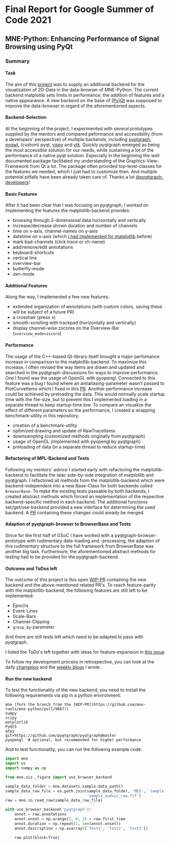 # Final Report for Google Summer of Code 2021
## MNE-Python: Enhancing Performance of Signal Browsing using PyQt

### Summary
#### Task
The aim of this [project](https://blogs.python-gsoc.org/media/proposals/GSoC2021_Application_Schulz.pdf) was to supply an additional backend for the visualization
of 2D-Data in the data-browser of MNE-Python. The current backend matplotlib sets
limits in performance, the addition of features and a native 
appearance. A new backend on the base of [(Py)Qt](https://riverbankcomputing.com/software/pyqt/intro) was supposed to improve the 
data-browser in regard of the aforementioned aspects.

#### Backend-Selection
At the beginning of the project, I experimented with several prototypes supplied
by the mentors and compared peformance and accessibility (from a developers' 
perspective) of multiple backends, including [pyqtgraph](https://github.com/pyqtgraph/pyqtgraph),
[pyqwt](https://github.com/PyQwt/PyQwt), (custom) pyqt,
[vispy](https://github.com/vispy/vispy) and [vtk](https://vtk.org/). 
Quickly pyqtgraph emerged as being the most accessible solution
for our needs, while sustaining a lot of the performance of a native pyqt 
solution. Especially in the beginning the well documented package facilitated
my understanding of the Graphics-View-Framework from Qt a lot. The package
often provided top-level-classes for the features we needed, which I just had
to customize then. And multiple potential pitfalls have been already taken 
care of. 
Thanks a lot [@pyqtgraph-developers](https://github.com/pyqtgraph/pyqtgraph/graphs/contributors)!

#### Basic Features
After it had been clear that I was focusing on pyqtgraph, I worked on implementing
the features the matplotlib-backend provides:

- browsing through 2-dimensional data horizontally and vertically
- increase/decrease shown duration and number of channels
- time on x-axis, channel-names on y-axis
- datetime on x-axis (which [I had implemented for matplotlib](https://github.com/mne-tools/mne-python/pull/9419) before)
- mark bad-channels (click trace or ch-name)
- add/remove/edit annotations
- keyboard-shortcuts
- vertical line
- overview-bar
- butterfly-mode
- zen-mode

#### Additional Features
Along the way, I implemented a few new features:
- extended organization of annotations (with custom colors, saving these will be subject of a future PR)
- a crosshair (press x)
- smooth-scrolling with trackpad (horizontally and vertically)
- display channel-wise zscores on the Overview-Bar (`overview_mode=zscore`)


#### Performance
The usage of the C++-based Qt-library itself brought a major perfomance increase
in comparison to the matplotlib-backend. To maximize this increase, I often revised
the way items are drawn and updated and searched in the pyqtgraph-discussions
for ways to improve performance. One I found was the usage of OpenGL with pyopengl.
Connected to this feature was a bug I found where an antialiasing-parameter
wasn't passed to PlotCurveItems which I fixed in this [PR](https://github.com/pyqtgraph/pyqtgraph/pull/1932).
Another performance increase could be achieved by preloading the data. This would
normally scale startup time with the file-size, but to prevent this I implemented
loading in a separate thread to keep startup-time low. To compare an visualize
the effect of different parameters on the performance, I created a wrapping benchmark-utility
in this repository.

- creation of a benchmark-utility
- optimized drawing and update of RawTraceItems
- downsampling (customized methods originally from pyqtgraph)
- usage of OpenGL (implemented with pyopengl by pyqtgraph)
- preloading of data (in a separate thread to reduce startup-time)

#### Refactoring of MPL-Backend and Tests
Following my mentors' advice I started early with refactoring the matplotlib-backend
to facilitate the later side-by-side integration of matplotlib and pyqtgraph.
I refactored all methods from the matplotlib-backend which were backend-independent
into a new Base-Class for both backends called `BrowserBase`.
To make the existing tests passable by both backends, I created abstract methods
which forced an implementation of the respective backend-specific method in each backend.
The additional functions set/get/use-backend provided a new interface for determining
the used backend.
A [PR](https://github.com/mne-tools/mne-python/pull/9596) containing these changes could aready be merged.

#### Adaption of pyqtgraph-browser to BrowserBase and Tests
Since for the first half of GSoC I have worked with a pyqtgraph-browser-prototype
with rudimentary data-loading and -processing, the adaption of this rudimentary
structure to the full framework from BrowserBase was 
another big task. Furthermore, the aforementioned abstract methods for testing
had to be provided for the pyqtgraph-backend.

#### Outcome and ToDos left
The outcome of this project is this open [WIP-PR](https://github.com/mne-tools/mne-python/pull/9687) 
containing the new backend and the above-mentioned related PR's.
To reach feature-parity with the matplotlib-backend, the following features are still left to be implemented:
- Epochs
- Event-Lines
- Scale-Bars
- Channel-Clipping
- `group_by`-parameter

And there are still tests left which need to be adapted to pass with pyqtgraph.

I listed the ToDo's left together with ideas for feature-expansion in [this issue](https://github.com/mne-tools/mne-python/issues/9686)

To follow my development process in retrospective, you can look at the daily [changelog](CHANGELOG.md)
and the [weekly blogs](https://blogs.python-gsoc.org/en/marsipus-blog/) I wrote.

#### Run the new backend
To test the functionality of the new backend, you need to install the following requirements via pip in a python environment:
```
mne (fork the branch from the [WIP-PR](https://github.com/mne-tools/mne-python/pull/9687))
numpy
scipy
matplotlib
PyQt5
qtpy
git+https://github.com/pyqtgraph/pyqtgraph@master
pyopengl  # optional, but recommended for higher performance
```

And to test functionality, you can run the following example code:
```python
import mne
import os
import numpy as np

from mne.viz._figure import use_browser_backend

sample_data_folder = mne.datasets.sample.data_path()
sample_data_raw_file = os.path.join(sample_data_folder, 'MEG', 'sample',
                                    'sample_audvis_raw.fif')
raw = mne.io.read_raw(sample_data_raw_file)

with use_browser_backend('pyqtgraph'):
    annot = raw.annotations
    annot.onset = np.arange(2, 8, 2) + raw.first_time
    annot.duration = np.repeat(1, len(annot.onset))
    annot.description = np.asarray(['Test1', 'Test2', 'Test3'])

    raw.plot(block=True)
```
